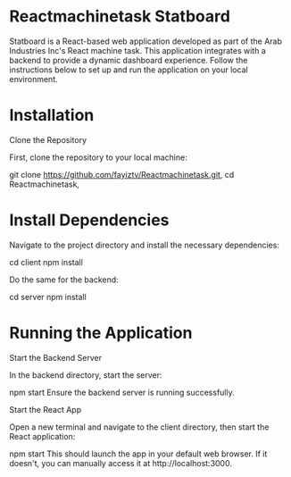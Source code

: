 # Reactmachinetask Statboard

Statboard is a React-based web application developed as part of the Arab Industries Inc's React machine task. This application integrates with a backend to provide a dynamic dashboard experience. Follow the instructions below to set up and run the application on your local environment.

# Installation
Clone the Repository

First, clone the repository to your local machine:

git clone https://github.com/fayiztv/Reactmachinetask.git,
   cd Reactmachinetask,
# Install Dependencies

Navigate to the project directory and install the necessary dependencies:

cd client 
npm install

Do the same for the backend:

cd server 
npm install

# Running the Application
Start the Backend Server

In the backend directory, start the server:

npm start
Ensure the backend server is running successfully.

Start the React App

Open a new terminal and navigate to the client directory, then start the React application:

npm start
This should launch the app in your default web browser. If it doesn't, you can manually access it at http://localhost:3000.
